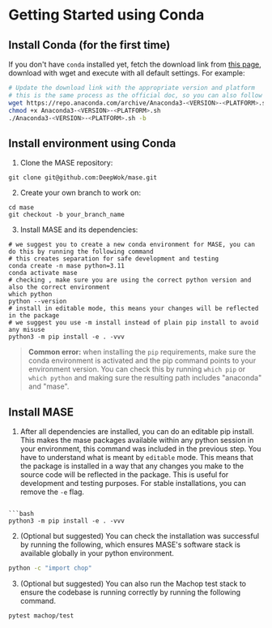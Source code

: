 # Getting Started using Conda

## Install Conda (for the first time)

If you don't have `conda` installed yet, fetch the download link from [this page](https://www.anaconda.com/download#downloads), download with wget and execute with all default settings. For example:
```bash
# Update the download link with the appropriate version and platform
# this is the same process as the official doc, so you can also follow the official doc for installing conda
wget https://repo.anaconda.com/archive/Anaconda3-<VERSION>-<PLATFORM>.sh
chmod +x Anaconda3-<VERSION>-<PLATFORM>.sh
./Anaconda3-<VERSION>-<PLATFORM>.sh -b
```

## Install environment using Conda

1. Clone the MASE repository:
```shell
git clone git@github.com:DeepWok/mase.git
```

2. Create your own branch to work on:
```shell
cd mase
git checkout -b your_branch_name
```

3. Install MASE and its dependencies:
```shell
# we suggest you to create a new conda environment for MASE, you can do this by running the following command
# this creates separation for safe development and testing
conda create -n mase python=3.11
conda activate mase
# checking , make sure you are using the correct python version and also the correct environment
which python
python --version
# install in editable mode, this means your changes will be reflected in the package
# we suggest you use -m install instead of plain pip install to avoid any misuse
python3 -m pip install -e . -vvv
```

> **Common error:** when installing the `pip` requirements, make sure the conda environment is activated and the pip command points to your environment version. You can check this by running `which pip` or `which python` and making sure the resulting path includes "anaconda" and "mase".

## Install MASE

1. After all dependencies are installed, you can do an editable pip install. This makes the mase packages available within any python session in your environment, this command was included in the previous step. You have to understand what is meant by `editable` mode. This means that the package is installed in a way that any changes you make to the source code will be reflected in the package. This is useful for development and testing purposes. For stable installations, you can remove the `-e` flag.

```shell

```bash
python3 -m pip install -e . -vvv
```

2. (Optional but suggested) You can check the installation was successful by running the following, which ensures MASE's software stack is available globally in your python environment.

```bash
python -c "import chop"
```

3. (Optional but suggested) You can also run the Machop test stack to ensure the codebase is running correctly by running the following command.
```bash
pytest machop/test
```